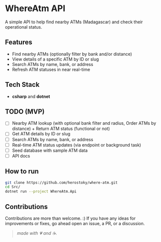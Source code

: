 
# WhereAtm API

A simple API to help find nearby ATMs (Madagascar) and check their operational status.

## Features

- Find nearby ATMs (optionally filter by bank and/or distance)
- View details of a specific ATM by ID or slug
- Search ATMs by name, bank, or address
- Refresh ATM statuses in near real-time

## Tech Stack

- **csharp** and **dotnet**

## TODO (MVP)

- [ ] Nearby ATM lookup (with optional bank filter and radius, Order ATMs by distance) + Return ATM status (functional or not)
- [ ] Get ATM details by ID or slug
- [ ] Search ATMs by name, bank, or address
- [ ] Real-time ATM status updates (via endpoint or background task)
- [ ] Seed database with sample ATM data
- [ ] API docs

## How to run

```bash
git clone https://github.com/herostoky/where-atm.git
cd Src/
dotnet run --project WhereAtm.Api
```

## Contributions

Contributions are more than welcome. :) 
If you have any ideas for improvements or fixes, go ahead open an issue, a PR, or a discussion.



> *made with 💗 and ☕.*